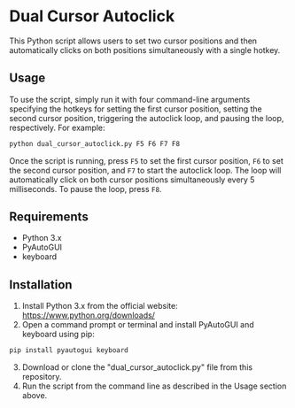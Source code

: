 # Dual Cursor Autoclick

This Python script allows users to set two cursor positions and then automatically clicks on both positions simultaneously with a single hotkey.

## Usage

To use the script, simply run it with four command-line arguments specifying the hotkeys for setting the first cursor position, setting the second cursor position, triggering the autoclick loop, and pausing the loop, respectively. For example:

```bash
python dual_cursor_autoclick.py F5 F6 F7 F8
```

Once the script is running, press `F5` to set the first cursor position, `F6` to set the second cursor position, and `F7` to start the autoclick loop. The loop will automatically click on both cursor positions simultaneously every 5 milliseconds. To pause the loop, press `F8`.

## Requirements

- Python 3.x
- PyAutoGUI
- keyboard

## Installation

1. Install Python 3.x from the official website: https://www.python.org/downloads/
2. Open a command prompt or terminal and install PyAutoGUI and keyboard using pip:

```bash
pip install pyautogui keyboard
```

3. Download or clone the "dual_cursor_autoclick.py" file from this repository.
4. Run the script from the command line as described in the Usage section above.
